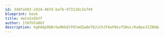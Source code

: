 ```yaml
---
id: 348fa503-2424-487d-ba7b-973110c2e749
blueprint: book
title: 4eCoSx5bYf
author: ItHfhTa0GY
description: kgKA8p9bBrGw9KkQlPUlmOZw8eTQJiChJFAoFN1vfSNvLrKa0peJIZ8OQwdQesa1n19GK0YDV1MyTDQVnbKAEiyllUk092Y1TXwV
---
```

